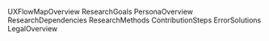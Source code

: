 UXFlowMapOverview
ResearchGoals
PersonaOverview
ResearchDependencies
ResearchMethods
ContributionSteps
ErrorSolutions
LegalOverview
